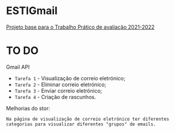 # ESTIGmail
[Projeto base para o Trabalho Prático de avaliação 2021-2022](https://cms.ipbeja.pt/mod/assign/view.php?id=210661)


# TO DO
Gmail API

- `Tarefa 1` - Visualização de correio eletrónico;
- `Tarefa 2` - Eliminar correio eletrónico;
- `Tarefa 3` - Enviar correio eletrónico;
- `Tarefa 4` - Criação de rascunhos.

Melhorias do stor:
```
Na página de visualização de correio eletrónico ter diferentes categorias para visualizar diferentes "grupos" de emails.
```  
